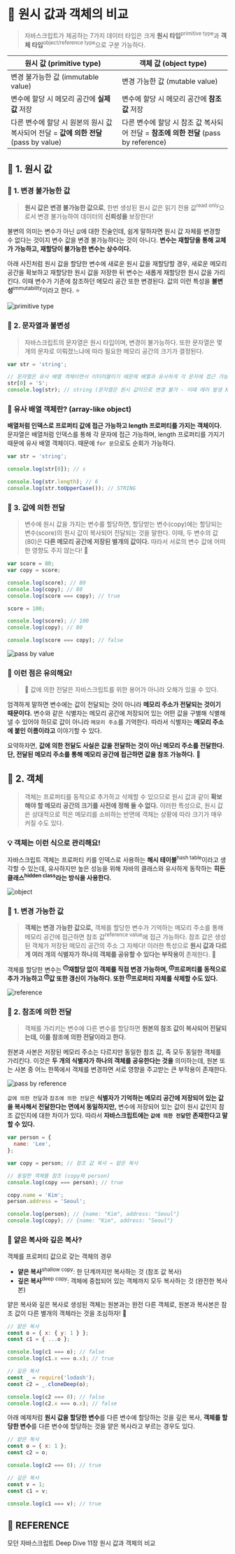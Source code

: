 # 🚀 원시 값과 객체의 비교

> 자바스크립트가 제공하는 7가지 데이터 타입은 크게 **원시 타입**<sup>primitive type</sup>과 **객체 타입**<sup>object/reference type</sup>으로 구분 가능하다.

| 원시 값 (primitive type)                                                              | 객체 값 (object type)                                                                |
| ------------------------------------------------------------------------------------- | ------------------------------------------------------------------------------------ |
| 변경 불가능한 값 (immutable value)                                                    | 변경 가능한 값 (mutable value)                                                       |
| 변수에 할당 시 메모리 공간에 **실제 값** 저장                                         | 변수에 할당 시 메모리 공간에 **참조 값** 저장                                        |
| 다른 변수에 할당 시 원본의 원시 값 복사되어 전달 = **값에 의한 전달** (pass by value) | 다른 변수에 할당 시 참조 값 복사되어 전달 = **참조에 의한 전달** (pass by reference) |

## 🔎 1. 원시 값

### 💬 1. 변경 불가능한 값

> **원시 값은 변경 불가능한 값으로**, 한번 생성된 원시 값은 읽기 전용 값<sup>read only</sup>으로서 변경 불가능하여 데이터의 **신뢰성을** 보장한다!

불변의 의미는 변수가 아닌 `값`에 대한 진술인데, 쉽게 말하자면 원시 값 자체를 변경할 수 없다는 것이지 변수 값을 변경 불가능하다는 것이 아니다. **변수는 재할당을 통해 교체가 가능하고, 재할당이 불가능한 변수는 상수이다.**

아래 사진처럼 원시 값을 할당한 변수에 새로운 원시 값을 재할당할 경우, 새로운 메모리 공간을 확보하고 재할당한 원시 값을 저장한 뒤 변수는 새롭게 재할당한 원시 값을 가리킨다. 이때 변수가 기존에 참조하던 메모리 공간 또한 변경된다. 값의 이런 특성을 **불변성**<sup>immutability</sup>이라고 한다. ⭐️

![primitive type](https://velog.velcdn.com/images/choijungp/post/49c0bec3-cde0-41e5-b732-744c5b2b8f26/image.png)

### 💬 2. 문자열과 불변성

> 자바스크립트의 문자열은 원시 타입이며, 변경이 불가능하다. 또한 문자열은 몇 개의 문자로 이뤄졌느냐에 따라 필요한 메모리 공간의 크기가 결정된다.

```javascript
var str = 'string';

// 문자열은 유사 배열 객체이면서 이터러블이기 때문에 배열과 유사하게 각 문자에 접근 가능
str[0] = 'S';
console.log(str); // string (문자열은 원시 값이므로 변경 불가 - 이때 에러 발생 X)
```

### 🧐 유사 배열 객체란? (array-like object)

**배열처럼 인덱스로 프로퍼티 값에 접근 가능하고 length 프로퍼티를 가지는 객체이다.** 문자열은 배열처럼 인덱스를 통해 각 문자에 접근 가능하며, length 프로퍼티를 가지기 때문에 유사 배열 객체이다. 때문에 `for 문`으로도 순회가 가능하다.

```javascript
var str = 'string';

console.log(str[0]); // s

console.log(str.length); // 6
console.log(str.toUpperCase()); // STRING
```

### 💬 3. 값에 의한 전달

> 변수에 원시 값을 가지는 변수를 할당하면, 할당받는 변수(copy)에는 할당되는 변수(score)의 원시 값이 복사되어 전달되는 것을 말한다. 이때, 두 변수의 값(80)은 **다른 메모리 공간에 저장된 별개의 값이다.** 따라서 서로의 변수 값에 어떠한 영향도 주지 않는다! 🚨

```javascript
var score = 80;
var copy = score;

console.log(score); // 80
console.log(copy); // 80
console.log(score === copy); // true

score = 100;

console.log(score); // 100
console.log(copy); // 80

console.log(score === copy); // false
```

![pass by value](https://velog.velcdn.com/images/oh930428/post/2863e7a5-4c1b-48cd-a11b-68b44575e381/image.png)

### 🧐 이런 점은 유의해요!

> 🚨 값에 의한 전달은 자바스크립트를 위한 용어가 아니라 오해가 있을 수 있다.

엄격하게 말하면 변수에는 값이 전달되는 것이 아니라 **메모리 주소가 전달되는 것이기 때문이다.** 변수와 같은 식별자는 메모리 공간에 저장되어 있는 어떤 값을 구별해 식별해 낼 수 있어야 하므로 값이 아니라 `메모리 주소`를 기억한다. 따라서 식별자는 **메모리 주소에 붙인 이름이라고** 이야기할 수 있다.

요약하자면, **값에 의한 전달도 사실은 값을 전달하는 것이 아닌 메모리 주소를 전달한다. 단, 전달된 메모리 주소를 통해 메모리 공간에 접근하면 값을 참조 가능하다.** 👀

## 🔎 2. 객체

> 객체는 프로퍼티를 동적으로 추가하고 삭제할 수 있으므로 원시 값과 같이 **확보해야 할 메모리 공간의 크기를 사전에 정해 둘 수 없다.** 이러한 특성으로, 원시 값은 상대적으로 적은 메모리를 소비하는 반면에 객체는 상황에 따라 크기가 매우 커질 수도 있다.

### 💡 객체는 이런 식으로 관리해요!

자바스크립트 객체는 프로퍼티 키를 인덱스로 사용하는 **해시 테이블**<sup>hash table</sup>이라고 생각할 수 있는데, 유사하지만 높은 성능을 위해 자바의 클래스와 유사하게 동작하는 **히든 클래스<sup>hidden class</sup>라는 방식을 사용한다.**

![object](https://velog.velcdn.com/images/oh930428/post/fbf73e7a-5efc-44f0-8141-633126792fb4/image.png)

### 💬 1. 변경 가능한 값

> **객체는 변경 가능한 값으로,** 객체를 할당한 변수가 기억하는 메모리 주소를 통해 메모리 공간에 접근하면 참조 값<sup>reference value</sup>에 접근 가능하다. 참조 값은 생성된 객체가 저장된 메모리 공간의 주소 그 자체다! 이러한 특성으로 **원시 값과 다르게 여러 개의 식별자가 하나의 객체를 공유할 수 있다는 부작용이** 존재한다. 🚨

객체를 할당한 변수는 **<sup>⓵</sup>재할당 없이 객체를 직접 변경 가능하며, <sup>⓶</sup>프로퍼티를 동적으로 추가 가능하고 <sup>⓷</sup>값 또한 갱신이 가능하다. 또한 <sup>⓸</sup>프로퍼티 자체를 삭제할 수도 있다.**

![reference](https://velog.velcdn.com/images/n-u-002/post/0c81febe-d221-497c-ae7a-f0fed07940b7/image.jpg)

### 💬 2. 참조에 의한 전달

> 객체를 가리키는 변수에 다른 변수를 할당하면 **원본의 참조 값이 복사되어 전달되는데, 이를 참조에 의한 전달이라고 한다.**

원본과 사본은 저장된 메모리 주소는 다르지만 동일한 참조 값, 즉 모두 동일한 객체를 가리킨다. 이것은 **두 개의 식별자가 하나의 객체를 공유한다는 것을** 의미하는데, 원본 또는 사본 중 어느 한쪽에서 객체를 변경하면 서로 영향을 주고받는 큰 부작용이 존재한다.

![pass by reference](https://user-images.githubusercontent.com/77482972/203547734-a208d04a-0543-464e-91a9-d7621abe8e2e.png)

`값에 의한 전달`과 `참조에 의한 전달`은 **식별자가 기억하는 메모리 공간에 저장되어 있는 값을 복사해서 전달한다는 면에서 동일하지만,** 변수에 저장되어 있는 값이 원시 값인지 참조 값인지에 대한 차이가 있다. 따라서 **자바스크립트에는 `값에 의한 전달`만 존재한다고 말할 수 있다.**

```javascript
var person = {
  name: 'Lee',
};

var copy = person; // 참조 값 복사 → 얕은 복사

// 동일한 객체를 참조 (copy와 person)
console.log(copy === person); // true

copy.name = 'Kim';
person.address = 'Seoul';

console.log(person); // {name: "Kim", address: "Seoul"}
console.log(copy); // {name: "Kim", address: "Seoul"}
```

### 👀 얕은 복사와 깊은 복사?

객체를 프로퍼티 값으로 갖는 객체의 경우

- **얕은 복사**<sup>shallow copy</sup>: 한 단계까지만 복사하는 것 (참조 값 복사)
- **깊은 복사**<sup>deep copy</sup>: 객체에 중첩되어 있는 객체까지 모두 복사하는 것 (완전한 복사본)

얕은 복사와 깊은 복사로 생성된 객체는 원본과는 완전 다른 객체로, 원본과 복사본은 참조 값이 다른 별개의 객체라는 것을 조심하자! 🚨

```javascript
// 얕은 복사
const o = { x: { y: 1 } };
const c1 = { ...o };

console.log(c1 === o); // false
console.log(c1.x === o.x); // true

// 깊은 복사
const _ = require('lodash');
const c2 = _.cloneDeep(o);

console.log(c2 === 0); // false
console.log(c2.x === o.x); // false
```

아래 예제처럼 **원시 값을 할당한 변수**를 다른 변수에 할당하는 것을 깊은 복사, **객체를 할당한 변수**를 다른 변수에 할당하는 것을 얕은 복사라고 부르는 경우도 있다.

```javascript
// 얕은 복사
const o = { x: 1 };
const c2 = o;

console.log(c2 === 0); // true

// 깊은 복사
const v = 1;
const c1 = v;

console.log(c1 === v); // true
```

## 👀 REFERENCE

모던 자바스크립트 Deep Dive 11장 원시 값과 객체의 비교
